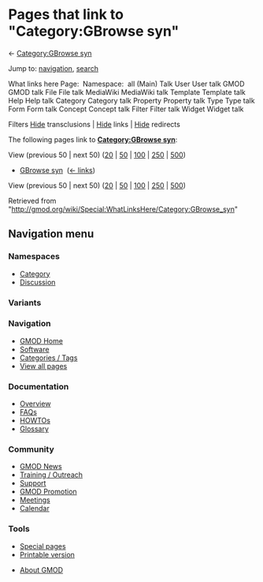 <div id="mw-page-base" class="noprint">

</div>

<div id="mw-head-base" class="noprint">

</div>

<div id="content" class="mw-body" role="main">

<span id="top"></span>

<div id="mw-js-message" style="display:none;">

</div>



# <span dir="auto">Pages that link to "Category:GBrowse syn"</span>

<div id="bodyContent">

<div id="contentSub">

← [Category:GBrowse
syn](/wiki/Category:GBrowse_syn "Category:GBrowse syn")

</div>

<div id="jump-to-nav" class="mw-jump">

Jump to: [navigation](#mw-navigation), [search](#p-search)

</div>

<div id="mw-content-text">

What links here Page:  Namespace:  all (Main) Talk User User talk GMOD
GMOD talk File File talk MediaWiki MediaWiki talk Template Template talk
Help Help talk Category Category talk Property Property talk Type Type
talk Form Form talk Concept Concept talk Filter Filter talk Widget
Widget talk

Filters
[Hide](/mediawiki/index.php?title=Special:WhatLinksHere/Category:GBrowse_syn&hidetrans=1 "Special:WhatLinksHere/Category:GBrowse syn")
transclusions \|
[Hide](/mediawiki/index.php?title=Special:WhatLinksHere/Category:GBrowse_syn&hidelinks=1 "Special:WhatLinksHere/Category:GBrowse syn")
links \|
[Hide](/mediawiki/index.php?title=Special:WhatLinksHere/Category:GBrowse_syn&hideredirs=1 "Special:WhatLinksHere/Category:GBrowse syn")
redirects

The following pages link to **[Category:GBrowse
syn](/wiki/Category:GBrowse_syn "Category:GBrowse syn")**:

View (previous 50 \| next 50)
([20](/mediawiki/index.php?title=Special:WhatLinksHere/Category:GBrowse_syn&limit=20 "Special:WhatLinksHere/Category:GBrowse syn")
\|
[50](/mediawiki/index.php?title=Special:WhatLinksHere/Category:GBrowse_syn&limit=50 "Special:WhatLinksHere/Category:GBrowse syn")
\|
[100](/mediawiki/index.php?title=Special:WhatLinksHere/Category:GBrowse_syn&limit=100 "Special:WhatLinksHere/Category:GBrowse syn")
\|
[250](/mediawiki/index.php?title=Special:WhatLinksHere/Category:GBrowse_syn&limit=250 "Special:WhatLinksHere/Category:GBrowse syn")
\|
[500](/mediawiki/index.php?title=Special:WhatLinksHere/Category:GBrowse_syn&limit=500 "Special:WhatLinksHere/Category:GBrowse syn"))

- [GBrowse syn](/wiki/GBrowse_syn "GBrowse syn") ‎
  <span class="mw-whatlinkshere-tools">([←
  links](/mediawiki/index.php?title=Special:WhatLinksHere&target=GBrowse+syn "Special:WhatLinksHere"))</span>

View (previous 50 \| next 50)
([20](/mediawiki/index.php?title=Special:WhatLinksHere/Category:GBrowse_syn&limit=20 "Special:WhatLinksHere/Category:GBrowse syn")
\|
[50](/mediawiki/index.php?title=Special:WhatLinksHere/Category:GBrowse_syn&limit=50 "Special:WhatLinksHere/Category:GBrowse syn")
\|
[100](/mediawiki/index.php?title=Special:WhatLinksHere/Category:GBrowse_syn&limit=100 "Special:WhatLinksHere/Category:GBrowse syn")
\|
[250](/mediawiki/index.php?title=Special:WhatLinksHere/Category:GBrowse_syn&limit=250 "Special:WhatLinksHere/Category:GBrowse syn")
\|
[500](/mediawiki/index.php?title=Special:WhatLinksHere/Category:GBrowse_syn&limit=500 "Special:WhatLinksHere/Category:GBrowse syn"))

</div>

<div class="printfooter">

Retrieved from
"<http://gmod.org/wiki/Special:WhatLinksHere/Category:GBrowse_syn>"

</div>

<div id="catlinks" class="catlinks catlinks-allhidden">

</div>

<div class="visualClear">

</div>

</div>

</div>

<div id="mw-navigation">

## Navigation menu

<div id="mw-head">



<div id="left-navigation">

<div id="p-namespaces" class="vectorTabs" role="navigation"
aria-labelledby="p-namespaces-label">

### Namespaces

- <span id="ca-nstab-category"><a href="/wiki/Category:GBrowse_syn" accesskey="c"
  title="View the category page [c]">Category</a></span>
- <span id="ca-talk"><a
  href="/mediawiki/index.php?title=Category_talk:GBrowse_syn&amp;action=edit&amp;redlink=1"
  accesskey="t"
  title="Discussion about the content page [t]">Discussion</a></span>

</div>

<div id="p-variants" class="vectorMenu emptyPortlet" role="navigation"
aria-labelledby="p-variants-label">

### 

### Variants[](#)

<div class="menu">

</div>

</div>

</div>





</div>

</div>

</div>

<div id="mw-panel">

<div id="p-logo" role="banner">

<a href="/wiki/Main_Page"
style="background-image: url(http://gmod.org/images/GMOD-cogs.png);"
title="Visit the main page"></a>

</div>

<div id="p-Navigation" class="portal" role="navigation"
aria-labelledby="p-Navigation-label">

### Navigation

<div class="body">

- <span id="n-GMOD-Home">[GMOD Home](/wiki/Main_Page)</span>
- <span id="n-Software">[Software](/wiki/GMOD_Components)</span>
- <span id="n-Categories-.2F-Tags">[Categories /
  Tags](/wiki/Categories)</span>
- <span id="n-View-all-pages">[View all
  pages](/wiki/Special:AllPages)</span>

</div>

</div>

<div id="p-Documentation" class="portal" role="navigation"
aria-labelledby="p-Documentation-label">

### Documentation

<div class="body">

- <span id="n-Overview">[Overview](/wiki/Overview)</span>
- <span id="n-FAQs">[FAQs](/wiki/Category:FAQ)</span>
- <span id="n-HOWTOs">[HOWTOs](/wiki/Category:HOWTO)</span>
- <span id="n-Glossary">[Glossary](/wiki/Glossary)</span>

</div>

</div>

<div id="p-Community" class="portal" role="navigation"
aria-labelledby="p-Community-label">

### Community

<div class="body">

- <span id="n-GMOD-News">[GMOD News](/wiki/GMOD_News)</span>
- <span id="n-Training-.2F-Outreach">[Training /
  Outreach](/wiki/Training_and_Outreach)</span>
- <span id="n-Support">[Support](/wiki/Support)</span>
- <span id="n-GMOD-Promotion">[GMOD
  Promotion](/wiki/GMOD_Promotion)</span>
- <span id="n-Meetings">[Meetings](/wiki/Meetings)</span>
- <span id="n-Calendar">[Calendar](/wiki/Calendar)</span>

</div>

</div>

<div id="p-tb" class="portal" role="navigation"
aria-labelledby="p-tb-label">

### Tools

<div class="body">

- <span id="t-specialpages"><a href="/wiki/Special:SpecialPages" accesskey="q"
  title="A list of all special pages [q]">Special pages</a></span>
- <span id="t-print"><a
  href="/mediawiki/index.php?title=Special:WhatLinksHere/Category:GBrowse_syn&amp;printable=yes"
  rel="alternate" accesskey="p"
  title="Printable version of this page [p]">Printable version</a></span>

</div>

</div>

</div>

</div>

<div id="footer" role="contentinfo">

- <span id="footer-places-about">[About
  GMOD](/wiki/GMOD:About "GMOD:About")</span>

<!-- -->






</div>
